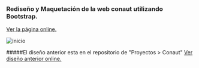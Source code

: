 ### Rediseño y Maquetación de la web conaut utilizando Bootstrap.

[Ver la página online.](http://fimac.com.ar/bootstrap_conaut/)

![inicio](https://user-images.githubusercontent.com/24881247/42730868-7892a42a-87d7-11e8-9bee-d9b7ecee002d.png)


#####El diseño anterior esta en el repositorio de "Proyectos > Conaut"
[Ver diseño anterior online.](http://www.fimac.com.ar/conaut/)